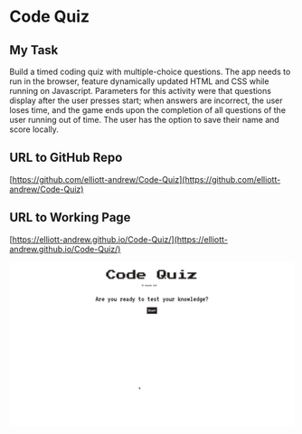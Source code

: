 # Code Quiz

## My Task

Build a timed coding quiz with multiple-choice questions. The app needs to run in the browser, feature dynamically updated HTML and CSS while running on Javascript. Parameters for this activity were that questions display after the user presses start; when answers are incorrect, the user loses time, and the game ends upon the completion of all questions of the user running out of time. The user has the option to save their name and score locally.


## URL to GitHub Repo

[https://github.com/elliott-andrew/Code-Quiz](https://github.com/elliott-andrew/Code-Quiz)


## URL to Working Page
[https://elliott-andrew.github.io/Code-Quiz/](https://elliott-andrew.github.io/Code-Quiz/)

![gif of website](https://raw.githubusercontent.com/elliott-andrew/Code-Quiz/main/Assets/Screen-Recording-720.gif)